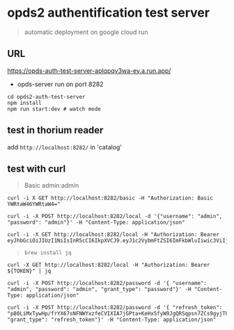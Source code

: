 
# opds2 authentification test server

> automatic deployment on google cloud run

## URL
https://opds-auth-test-server-aplqpqv3wa-ey.a.run.app/

- opds-server run on port 8282
```
cd opds2-auth-test-server
npm install
npm run start:dev # watch mode
```


## test in thorium reader

add `http://localhost:8282/` in 'catalog'


## test with curl

> Basic admin:admin
```
curl -i X GET http://localhost:8282/basic -H "Authorization: Basic YWRtaW46YWRtaW4="
```

```
curl -i -X POST http://localhost:8282/local -d '{"username": "admin", "password": "admin"}' -H "Content-Type: application/json"
```

```
curl -i -X GET http://localhost:8282/local -H "Authorization: Bearer eyJhbGciOiJIUzI1NiIsInR5cCI6IkpXVCJ9.eyJ1c2VybmFtZSI6ImFkbWluIiwic3ViIjoxLCJpYXQiOjE2MDQzODc0OTIsImV4cCI6MTYwNDM4NzU1Mn0.b5guwn9MI8QOV37Ce5KRFSxLotYwNsXpkny4Xa7YQoU"
```

> `brew install jq`

```
curl -X GET http://localhost:8282/local -H "Authorization: Bearer ${TOKEN}" | jq
```

```
curl -i -X POST http://localhost:8282/password -d '{ "username": "admin", "password": "admin", "grant_type": "password"}' -H "Content-Type: application/json"
```

```
curl -i -X POST http://localhost:8282/password -d '{ "refresh_token": "p80LiMxTywHp/frYX67sNFNWYxzfeCVIXIA7jGPta+KeHx5fyW9JgQRSqpsn7ZCs9gyjT0eJfpZhx3x+uw4dEQEYzf5b8irZUOaOIGJVO3ES8VyoI8POA1JgnqBNxOPPKjGwlB1m1pbtX6xx/9RFs0Gf7lDT1CUReALyNXpY7aqB1jz+UV+vQF8N8qteTK9O19ub9xRV3+4GYsWGdqwEuZ8QTj1LfSCahSU8pUGvf3IXFkeT4RzxTdcAJ7rbiLQwz522dR8beZozyWIPi6XjAa6l4rjsPkidpjd4kD9ThhlE5pR5rKAEu7WokVwDj7L8FJ+ntoOOIwSuY38/JAfFHg==", "grant_type": "refresh_token"}' -H "Content-Type: application/json"
```
